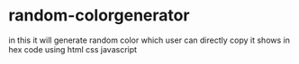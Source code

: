 # random-colorgenerator
in this it will generate random color which user can directly copy it shows in hex code using  html css javascript
